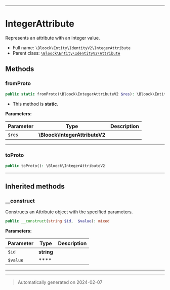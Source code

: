 ***

# IntegerAttribute

Represents an attribute with an integer value.



* Full name: `\Bloock\Entity\IdentityV2\IntegerAttribute`
* Parent class: [`\Bloock\Entity\IdentityV2\Attribute`](./Attribute.md)




## Methods


### fromProto



```php
public static fromProto(\Bloock\IntegerAttributeV2 $res): \Bloock\Entity\IdentityV2\IntegerAttribute
```



* This method is **static**.




**Parameters:**

| Parameter | Type | Description |
|-----------|------|-------------|
| `$res` | **\Bloock\IntegerAttributeV2** |  |





***

### toProto



```php
public toProto(): \Bloock\IntegerAttributeV2
```












***


## Inherited methods


### __construct

Constructs an Attribute object with the specified parameters.

```php
public __construct(string $id,  $value): mixed
```








**Parameters:**

| Parameter | Type | Description |
|-----------|------|-------------|
| `$id` | **string** |  |
| `$value` | **** |  |





***


***
> Automatically generated on 2024-02-07
